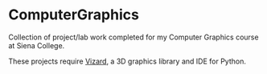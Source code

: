 # ComputerGraphics
Collection of project/lab work completed for my Computer Graphics course at Siena College.

These projects require [Vizard](https://www.worldviz.com/vizard "Vizard"), a 3D graphics library and IDE for Python.
